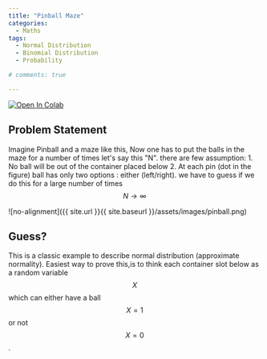 ```yaml
---
title: "Pinball Maze"
categories:
  - Maths
tags:
  - Normal Distribution
  - Binomial Distribution
  - Probability 

# comments: true

--- 
```

[![Open In Colab](https://colab.research.google.com/assets/colab-badge.svg)](https://colab.research.google.com/github/googlecolab/colabtools/blob/master/notebooks/colab-github-demo.ipynb)

## Problem Statement
Imagine Pinball and a maze like this, Now one has to put the balls in the maze for a number of times let's say this "N". there are few assumption: 1. No ball will be out of the container placed below 2. At each pin (dot in the figure) ball has only two options : either (left/right). 
we have to guess if we do this for a large number of times 
$$ N\rightarrow\infty $$

![no-alignment]({{ site.url }}{{ site.baseurl }}/assets/images/pinball.png)


## Guess?
This is a classic example to describe normal distribution (approximate normality). Easiest way to prove this,is to think each container slot below as a random variable $$ X $$ which can either have a ball $$ X = 1 $$ or not $$ X = 0 $$.



